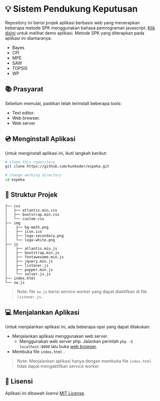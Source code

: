 # :bulb: Sistem Pendukung Keputusan

Repository ini berisi projek aplikasi berbasis web yang menerapkan beberapa metode SPK menggunakan bahasa pemrograman javascript. [Klik disini](https://espeka.vercel.app) untuk melihat demo aplikasi.
Metode SPK yang diterapkan pada aplikasi ini diantaranya:
* Bayes
* CPI
* MPE
* SAW
* TOPSIS
* WP

## :books: Prasyarat

Sebelum memulai, pastikan telah terinstall beberapa tools:
* Text editor.
* Web browser.
* Web server

## :cd: Menginstall Aplikasi

Untuk menginstall aplikasi ini, ikuti langkah berikut:

```sh
# clone this repository
git clone https://github.com/kunkoder/espeka.git

# change working directory
cd espeka
```

## :open_file_folder: Struktur Projek

```text
├── css
│   ├── atlantis.min.css
│   ├── bootstrap.min.css
│   └── custom.css
├── img
│    ├── bg-math.png
│    ├── icon.ico
│    ├── logo-secondary.png
│    └── logo-white.png
├── js
│    ├── atlantis.min.js
│    ├── bootstrap.min.js
│    ├── fontawesome.min.js
│    ├── jquery.min.js
│    ├── listener.js
│    ├── popper.min.js
│    └── solver.js.js
├── index.html
└── sw.js
```

>Note: file `sw.js` berisi service worker yang dapat diaktifkan di file `listener.js`.

## :computer: Menjalankan Aplikasi

Untuk menjalankan aplikasi ini, ada beberapa opsi yang dapat dilakukan:
* Menjalankan aplikasi menggunakan web server. 
    * Menggunakan web server php. Jalankan perintah `php -S localhost:8000` lalu buka [web browser](http://localhost:8000).
* Membuka file `index.html` .
>Note: Menjalankan aplikasi hanya dengan membuka file `index.html` tidak dapat mengaktifkan service worker.

## :loudspeaker: Lisensi

Aplikasi ini dibawah lisensi [MIT License](https://github.com/kunkoder/espeka/blob/main/LICENSE).

